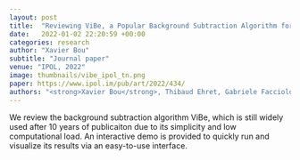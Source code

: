```yaml
---
layout: post
title:  "Reviewing ViBe, a Popular Background Subtraction Algorithm for Real-Time Applications"
date:   2022-01-02 22:20:59 +00:00
categories: research
author: "Xavier Bou"
subtitle: "Journal paper"
venue: "IPOL, 2022"
image: thumbnails/vibe_ipol_tn.png
paper: https://www.ipol.im/pub/art/2022/434/
authors: "<strong>Xavier Bou</strong>, Thibaud Ehret, Gabriele Facciolo, Jean-Michel Morel, Rafael Grompone von Gioi"
---
```

We review the background subtraction algorithm ViBe, which is still widely used after 10 years of publicaiton due to its simplicity and low computational load. An interactive demo is provided to quickly run and visualize its results via an easy-to-use interface.